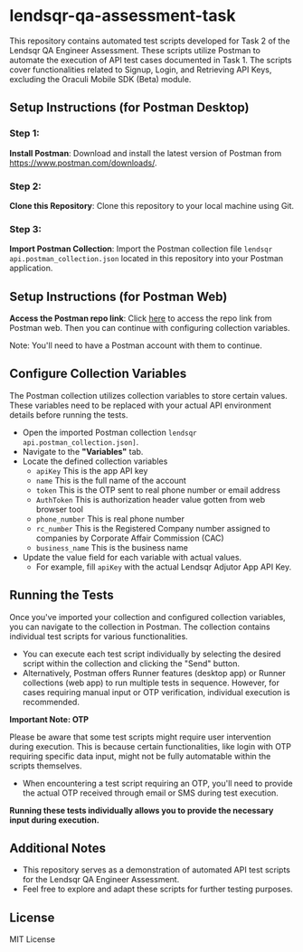 # lendsqr-qa-assessment-task
This repository contains automated test scripts developed for Task 2 of the Lendsqr QA Engineer Assessment. These scripts utilize Postman to automate the execution of API test cases documented in Task 1. The scripts cover functionalities related to Signup, Login, and Retrieving API Keys, excluding the Oraculi Mobile SDK (Beta) module.

## Setup Instructions (for Postman Desktop)

### Step 1:

**Install Postman**: Download and install the latest version of Postman from https://www.postman.com/downloads/.

### Step 2:

**Clone this Repository**: Clone this repository to your local machine using Git.

### Step 3:

**Import Postman Collection**: Import the Postman collection file ```lendsqr api.postman_collection.json``` located in this repository into your Postman application.

## Setup Instructions (for Postman Web)
**Access the Postman repo link**: Click [here](https://www.postman.com/c0d33ngr/workspace/lendsqr-qa-task/collection/36489031-cce21292-3bfe-42fd-8721-20f421ec61df?action=share&creator=36489031) to access the repo link from Postman web. Then you can continue with configuring collection variables.

Note: You'll need to have a Postman account with them to continue.

## Configure Collection Variables

The Postman collection utilizes collection variables to store certain values. These variables need to be replaced with your actual API environment details before running the tests.

* Open the imported Postman collection ```lendsqr api.postman_collection.json]```.
* Navigate to the **"Variables"** tab.
* Locate the defined collection variables
    * `apiKey` This is the app API key
    * `name` This is the full name of the account
    * `token` This is the OTP sent to real phone number or email address
    * `AuthToken` This is authorization header value gotten from web browser tool
    * `phone_number` This is real phone number
    * `rc_number` This is the Registered Company number assigned to companies by Corporate Affair Commission (CAC)
    * `business_name` This is the business name
* Update the value field for each variable with actual values.
  * For example, fill `apiKey` with the actual Lendsqr Adjutor App API Key.

## Running the Tests

Once you've imported your collection and configured collection variables, you can navigate to the collection in Postman. The collection contains individual test scripts for various functionalities.

* You can execute each test script individually by selecting the desired script within the collection and clicking the "Send" button.
* Alternatively, Postman offers Runner features (desktop app) or Runner collections (web app) to run multiple tests in sequence. However, for cases requiring manual input or OTP verification, individual execution is recommended.

**Important Note: OTP**

Please be aware that some test scripts might require user intervention during execution. This is because certain functionalities, like login with OTP requiring specific data input, might not be fully automatable within the scripts themselves.

* When encountering a test script requiring an OTP, you'll need to provide the actual OTP received through email or SMS during test execution.

**Running these tests individually allows you to provide the necessary input during execution.**


## Additional Notes

* This repository serves as a demonstration of automated API test scripts for the Lendsqr QA Engineer Assessment.
* Feel free to explore and adapt these scripts for further testing purposes.

## License

MIT License


